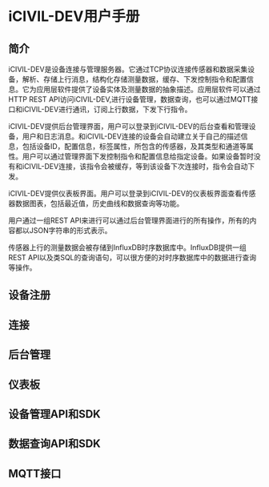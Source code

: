 # iCIVIL-DEV用户手册

## 简介

iCIVIL-DEV是设备连接与管理服务器。它通过TCP协议连接传感器和数据采集设备，解析、存储上行消息，结构化存储测量数据，缓存、下发控制指令和配置信息。它为应用层软件提供了设备实体及测量数据的抽象描述。应用层软件可以通过HTTP REST API访问iCIVIL-DEV,进行设备管理，数据查询，也可以通过MQTT接口和iCIVIL-DEV进行通讯，订阅上行数据，下发下行指令。

iCIVIL-DEV提供后台管理界面，用户可以登录到iCIVIL-DEV的后台查看和管理设备，用户和日志消息。和iCIVIL-DEV连接的设备会自动建立关于自己的描述信息，包括设备ID，配置信息，标签属性，所包含的传感器，及其类型和通道等属性。用户可以通过管理界面下发控制指令和配置信息给指定设备。如果设备暂时没有和iCIVIL-DEV连接，该指令会被缓存，等到该设备下次连接时，指令会自动下发。

iCIVIL-DEV提供仪表板界面。用户可以登录到iCIVIL-DEV的仪表板界面查看传感器数据图表，包括最近值，历史曲线和数据查询等功能。

用户通过一组REST API来进行可以通过后台管理界面进行的所有操作，所有的内容都以JSON字符串的形式表示。

传感器上行的测量数据会被存储到InfluxDB时序数据库中。InfluxDB提供一组REST API以及类SQL的查询语句，可以很方便的对时序数据库中的数据进行查询等操作。

## 设备注册

## 连接

## 后台管理

## 仪表板

## 设备管理API和SDK

## 数据查询API和SDK

## MQTT接口


<!--stackedit_data:
eyJoaXN0b3J5IjpbMjAzNDQzOTU2MF19
-->